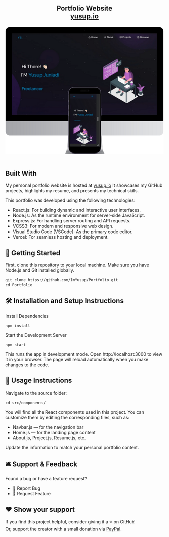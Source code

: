 <h2 align="center">
  Portfolio Website <br/>
  <a href="https://imyusup.vercel.app/" target="_blank">yusup.io</a>
</h2>
<div align="center">
  <img alt="Demo" src="./Images/readme-img.png" />
</div>

<br/>

## Built With

My personal portfolio website is hosted at <a href="https://imyusup.vercel.app/" target="_blank">yusup.io</a> It showcases my GitHub projects, highlights my resume, and presents my technical skills.<br/>

This portfolio was developed using the following technologies:

- React.js: For building dynamic and interactive user interfaces.
- Node.js: As the runtime environment for server-side JavaScript.
- Express.js: For handling server routing and API requests.
- VCSS3: For modern and responsive web design.
- Visual Studio Code (VSCode): As the primary code editor.
- Vercel: For seamless hosting and deployment.

## 🚀 Getting Started
First, clone this repository to your local machine. Make sure you have Node.js and Git installed globally.

```
git clone https://github.com/ImYusup/Portfolio.git
cd Portfolio
```

## 🛠 Installation and Setup Instructions

Install Dependencies
```
npm install
```

Start the Development Server
```
npm start
```

This runs the app in development mode.
Open http://localhost:3000 to view it in your browser.
The page will reload automatically when you make changes to the code.

## 📂 Usage Instructions

Navigate to the source folder:
```
cd src/components/
```

You will find all the React components used in this project.
You can customize them by editing the corresponding files, such as:

- Navbar.js — for the navigation bar
- Home.js — for the landing page content
- About.js, Project.js, Resume.js, etc.

Update the information to match your personal portfolio content.

## 🛎 Support & Feedback

Found a bug or have a feature request?
- 🔹 Report Bug
- 🔹 Request Feature

## ❤️ Show your support

If you find this project helpful, consider giving it a ⭐ on GitHub!  
Or, support the creator with a small donation via 
<a href="https://paypal.me/imyusup" target="_blank" rel="noopener noreferrer">PayPal</a>.
